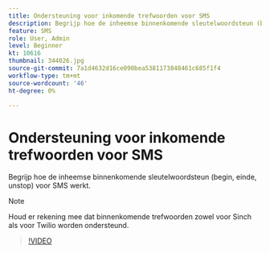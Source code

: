 ```yaml
---
title: Ondersteuning voor inkomende trefwoorden voor SMS
description: Begrijp hoe de inheemse binnenkomende sleutelwoordsteun (begin, einde, unstop) voor SMS werkt.
feature: SMS
role: User, Admin
level: Beginner
kt: 10616
thumbnail: 344026.jpg
source-git-commit: 7a1d4632d16ce090bea5381173848461c685f1f4
workflow-type: tm+mt
source-wordcount: '46'
ht-degree: 0%

---
```


# Ondersteuning voor inkomende trefwoorden voor SMS

Begrijp hoe de inheemse binnenkomende sleutelwoordsteun (begin, einde, unstop) voor SMS werkt.

>[!NOTE]
>
>Houd er rekening mee dat binnenkomende trefwoorden zowel voor Sinch als voor Twilio worden ondersteund.

>[!VIDEO](https://video.tv.adobe.com/v/344026?quality=12&learn=on)
